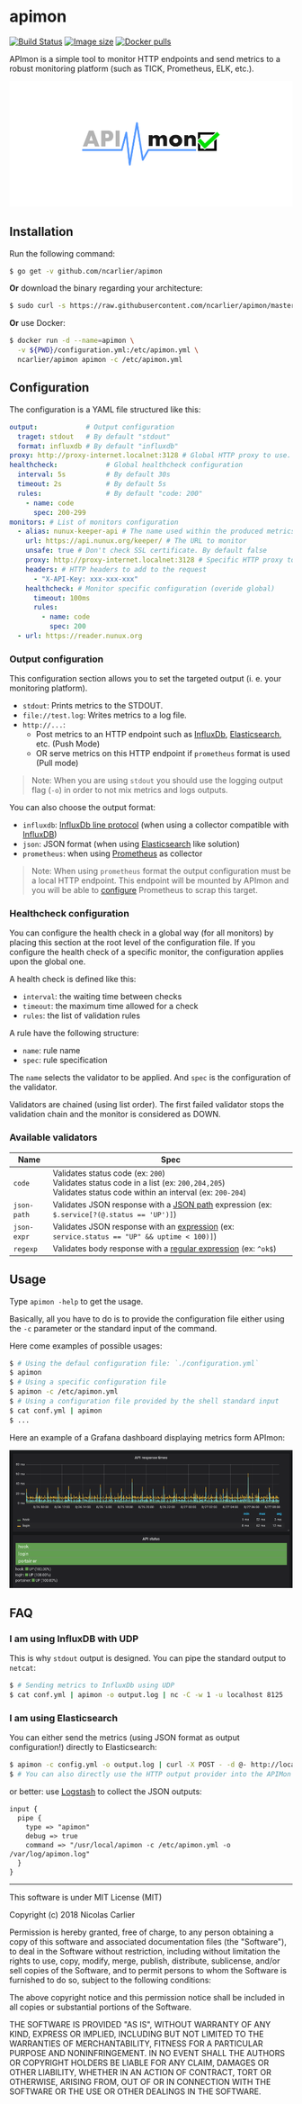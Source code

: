# apimon

[![Build Status](https://travis-ci.org/ncarlier/apimon.svg?branch=master)](https://travis-ci.org/ncarlier/apimon)
[![Image size](https://images.microbadger.com/badges/image/ncarlier/apimon.svg)](https://microbadger.com/images/ncarlier/apimon)
[![Docker pulls](https://img.shields.io/docker/pulls/ncarlier/apimon.svg)](https://hub.docker.com/r/ncarlier/apimon/)

APImon is a simple tool to monitor HTTP endpoints and send metrics to a
robust monitoring platform (such as TICK, Prometheus, ELK, etc.).

![Logo](apimon.svg)

## Installation

Run the following command:

```bash
$ go get -v github.com/ncarlier/apimon
```

**Or** download the binary regarding your architecture:

```bash
$ sudo curl -s https://raw.githubusercontent.com/ncarlier/apimon/master/install.sh | bash
```

**Or** use Docker:

```bash
$ docker run -d --name=apimon \
  -v ${PWD}/configuration.yml:/etc/apimon.yml \
  ncarlier/apimon apimon -c /etc/apimon.yml
```

## Configuration

The configuration is a YAML file structured like this:

```yaml
output:            # Output configuration
  traget: stdout   # By default "stdout"
  format: influxdb # By default "influxdb"
proxy: http://proxy-internet.localnet:3128 # Global HTTP proxy to use. By default none
healthcheck:            # Global healthcheck configuration
  interval: 5s          # By default 30s
  timeout: 2s           # By default 5s
  rules:                # By default "code: 200"
    - name: code
      spec: 200-299
monitors: # List of monitors configuration
  - alias: nunux-keeper-api # The name used within the produced metrics. By default the URL
    url: https://api.nunux.org/keeper/ # The URL to monitor
    unsafe: true # Don't check SSL certificate. By default false
    proxy: http://proxy-internet.localnet:3128 # Specific HTTP proxy to use (overide global). By default none
    headers: # HTTP headers to add to the request
      - "X-API-Key: xxx-xxx-xxx"
    healthcheck: # Monitor specific configuration (overide global)
      timeout: 100ms
      rules:
        - name: code
          spec: 200
  - url: https://reader.nunux.org
```

### Output configuration

This configuration section allows you to set the targeted output
(i. e. your monitoring platform).

- `stdout`: Prints metrics to the STDOUT.
- `file://test.log`: Writes metrics to a log file.
- `http://...`:
  - Post metrics to an HTTP endpoint such as [InfluxDb][influxdb],
  [Elasticsearch][elasticsearch], etc. (Push Mode)
  - OR serve metrics on this HTTP endpoint if `prometheus` format is used (Pull mode)

> Note: When you are using `stdout` you should use the logging output flag
> (`-o`) in order to not mix metrics and logs outputs.

You can also choose the output format:

- `influxdb`: [InfluxDb line protocol][influxdb-line-protocol] (when using a
  collector compatible with [InfluxDB][influxdb])
- `json`: JSON format (when using [Elasticsearch][elasticsearch] like solution)
- `prometheus`: when using [Prometheus][prometheus] as collector

> Note: When using `prometheus` format the output configuration must be a local
> HTTP endpoint.
> This endpoint will be mounted by APImon and you will be able to
> [configure](./prometheus.yml) Prometheus to scrap this target.

### Healthcheck configuration

You can configure the health check in a global way (for all monitors) by placing
this section at the root level of the configuration file.
If you configure the health check of a specific monitor, the configuration
applies upon the global one.

A health check is defined like this:

- `interval`: the waiting time between checks
- `timeout`: the maximum time allowed for a check
- `rules`: the list of validation rules

A rule have the following structure:

- `name`: rule name
- `spec`: rule specification

The `name` selects the validator to be applied.
And `spec` is the configuration of the validator.

Validators are chained (using list order).
The first failed validator stops the validation chain and the monitor is
considered as DOWN.

### Available validators

Name   | Spec 
-------|------
`code` | Validates status code (ex: `200`)<br>Validates status code in a list (ex: `200,204,205`)<br>Validates status code within an interval (ex: `200-204`)
`json-path` | Validates JSON response with a [JSON path][jsonpath-syntax] expression (ex: `$.service[?(@.status == 'UP')]`)
`json-expr` | Validates JSON response with an [expression][expr-syntax] (ex: `service.status == "UP" && uptime < 100)]`)
`regexp` | Validates body response with a [regular expression][regexp-syntax] (ex: `^ok$`)

## Usage

Type `apimon -help` to get the usage.

Basically, all you have to do is to provide the configuration file either using
the `-c` parameter or the standard input of the command.

Here come examples of possible usages:

```bash
$ # Using the defaul configuration file: `./configuration.yml`
$ apimon
$ # Using a specific configuration file
$ apimon -c /etc/apimon.yml
$ # Using a configuration file provided by the shell standard input
$ cat conf.yml | apimon
$ ...
```

Here an example of a Grafana dashboard displaying metrics form APImon:

![screenshot](screenshot.png)

## FAQ

### I am using InfluxDB with UDP

This is why `stdout` output is designed.
You can pipe the standard output to `netcat`:

```bash
$ # Sending metrics to InfluxDb using UDP
$ cat conf.yml | apimon -o output.log | nc -C -w 1 -u localhost 8125
```

### I am using Elasticsearch

You can either send the metrics (using JSON format as output configuration!)
directly to Elasticsearch:

```bash
$ apimon -c config.yml -o output.log | curl -X POST - -d @- http://localhost:9200/index/doc
$ # You can also directly use the HTTP output provider into the APIMon configuration
```

or better: use [Logstash][logstash] to collect the JSON outputs:

```
input {
  pipe {
    type => "apimon"
    debug => true
    command => "/usr/local/apimon -c /etc/apimon.yml -o /var/log/apimon.log"
  }
}
```
---

This software is under MIT License (MIT)

Copyright (c) 2018 Nicolas Carlier

Permission is hereby granted, free of charge, to any person obtaining a copy
of this software and associated documentation files (the "Software"), to deal
in the Software without restriction, including without limitation the rights
to use, copy, modify, merge, publish, distribute, sublicense, and/or sell
copies of the Software, and to permit persons to whom the Software is
furnished to do so, subject to the following conditions:

The above copyright notice and this permission notice shall be included in all
copies or substantial portions of the Software.

THE SOFTWARE IS PROVIDED "AS IS", WITHOUT WARRANTY OF ANY KIND, EXPRESS OR
IMPLIED, INCLUDING BUT NOT LIMITED TO THE WARRANTIES OF MERCHANTABILITY,
FITNESS FOR A PARTICULAR PURPOSE AND NONINFRINGEMENT. IN NO EVENT SHALL THE
AUTHORS OR COPYRIGHT HOLDERS BE LIABLE FOR ANY CLAIM, DAMAGES OR OTHER
LIABILITY, WHETHER IN AN ACTION OF CONTRACT, TORT OR OTHERWISE, ARISING FROM,
OUT OF OR IN CONNECTION WITH THE SOFTWARE OR THE USE OR OTHER DEALINGS IN THE
SOFTWARE.

[elasticsearch]: https://www.elastic.co/products/elasticsearch
[logstash]: https://www.elastic.co/products/logstash
[influxdb]: https://github.com/influxdata/influxdb
[influxdb-line-protocol]: https://docs.influxdata.com/influxdb/v1.4/write_protocols/line_protocol_tutorial/
[prometheus]: https://prometheus.io/
[regexp-syntax]: https://golang.org/pkg/regexp/syntax/
[expr-syntax]: https://github.com/antonmedv/expr/wiki/The-Expression-Syntax
[jsonpath-syntax]: http://goessner.net/articles/JsonPath/index.html
